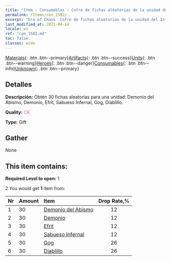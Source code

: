 ```yaml
---
title: "Item - Consumables - Cofre de fichas aleatorias de la unidad del Infierno"
permalink: /Items/con_1582/
excerpt: "Era of Chaos  Cofre de fichas aleatorias de la unidad del Infierno"
last_modified_at: 2021-04-14
locale: es
ref: "con_1582.md"
toc: false
classes: wide
---
```

 [Materials](/es/Items/){: .btn .btn--primary}[Artifacts](/es/Items/Artifacts/){: .btn .btn--success}[Units](/es/Items/Units/){: .btn .btn--warning}[Heroes](/es/Items/Heroes/){: .btn .btn--danger}[Consumables](/es/Items/Consumables/){: .btn .btn--info}[Unknown](/es/Items/Unknown/){: .btn .btn--primary}

## Detalles
 **Descripción:** Obtén 30 fichas aleatorias para una unidad: Demonio del Abismo, Demonio, Efrit, Sabueso Infernal, Gog, Diablillo.

 **Quality:** <span style="color: #DA70D6">OK</span>

 **Type:** Gift

## Gather

  None

## This item contains:

 **Required Level to open:** 1

 2 You would get **1** item  from:

  | Nr | Amount |     Item    | Drop Rate,% |
  |:---|:-------|:------------|:---------:|
  | 1 | 30 | [Demonio del Abismo](/es/Items/unt_230/) | 12 | 
  | 2 | 30 | [Demonio](/es/Items/unt_229/) | 12 | 
  | 3 | 30 | [Efrit](/es/Items/unt_231/) | 12 | 
  | 4 | 30 | [Sabueso Infernal](/es/Items/unt_228/) | 12 | 
  | 5 | 30 | [Gog](/es/Items/unt_227/) | 26 | 
  | 6 | 30 | [Diablillo](/es/Items/unt_226/) | 26 | 
